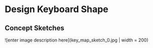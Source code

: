 # Design Keyboard Shape 
## Concept Sketches
![enter image description here](key_map_sketch_0.jpg | width = 200)